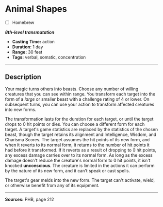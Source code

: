 # Animal Shapes
- [ ] Homebrew

***8th-level transmutation***
- **Casting Time:** action
- **Duration:** 1 day
- **Range:** 30 feet
- **Tags:** verbal, somatic, concentration

---

## Description
Your magic turns others into beasts.
Choose any number of willing creatures that you can see within range.
You transform each target into the form of a *large* or smaller beast with a challenge rating of 4 or lower.
On subsequent turns, you can use your action to transform affected creatures into new forms.

The transformation lasts for the duration for each target, or until the target drops to 0 hit points or dies.
You can choose a different form for each target.
A target's game statistics are replaced by the statistics of the chosen beast, though the target retains its alignment and Intelligence, Wisdom, and Charisma Scores.
The target assumes the hit points of its new form, and when it reverts to its normal form, it returns to the number of hit points it had before it transformed.
If it reverts as a result of dropping to 0 hit points, any excess damage carries over to its normal form.
As long as the excess damage doesn't reduce the creature's normal form to 0 hit points, it isn't knocked **unconscious**.
The creature is limited in the actions it can perform by the nature of its new form, and it can't speak or cast spells.

The target's gear melds into the new form.
The target can't activate, wield, or otherwise benefit from any of its equipment.

---

**Sources:** PHB, page 212
